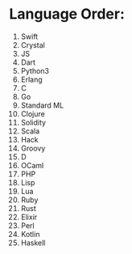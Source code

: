 # Language Order:

1. Swift
2. Crystal
3. JS
4. Dart
5. Python3
6. Erlang
7. C
8. Go
9. Standard ML
10. Clojure
11. Solidity
12. Scala
13. Hack
14. Groovy
15. D
16. OCaml
17. PHP
18. Lisp
19. Lua
20. Ruby
21. Rust
22. Elixir
23. Perl
24. Kotlin
25. Haskell